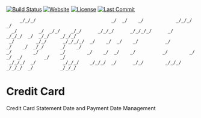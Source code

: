 [![Build Status](https://travis-ci.org/iROCKBUNNY/Credit-Card.svg)](https://travis-ci.org/iROCKBUNNY/Credit-Card)
[![Website](https://img.shields.io/website-up-down-green-red/https/card.irockbunny.com.svg)](https://card.irockbunny.com/)
[![License](https://img.shields.io/badge/license-CC4.0%20BY--NC--ND-orange.svg)](/blob/master/LICENSE)
[![Last Commit](https://img.shields.io/github/last-commit/iROCKBUNNY/Credit-Card.svg)](https://github.com/iROCKBUNNY/Credit-Card/commits/master)

```
     _/_/_/                            _/  _/    _/            _/_/_/                            _/
  _/        _/  _/_/    _/_/      _/_/_/      _/_/_/_/      _/          _/_/_/  _/  _/_/    _/_/_/
 _/        _/_/      _/_/_/_/  _/    _/  _/    _/          _/        _/    _/  _/_/      _/    _/
_/        _/        _/        _/    _/  _/    _/          _/        _/    _/  _/        _/    _/
 _/_/_/  _/          _/_/_/    _/_/_/  _/      _/_/        _/_/_/    _/_/_/  _/          _/_/_/
```

# Credit Card
Credit Card Statement Date and Payment Date Management
